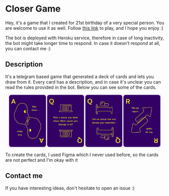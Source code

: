 # Closer Game

Hey, it's a game that I created for 21st birthday of a very special person. You are welcome to use it as well. Follow [this link](http://t.me/closergame_bot) to play, and I hope you enjoy :)

The bot is deployed with Heroku service, therefore in case of long inactivity, the bot might take longer time to respond. In case it doesn't respond at all, you can contact me :)

## Description

It's a telegram based game that generated a deck of cards and lets you draw from it. Every card has a description, and in case it's unclear you can read the rules provided in the bot. Below you can see some of the cards.

<div style="display: flex; align-items: center; justify-content: center;">
<img src="images/A/Size=Large, CardType=ActionKiss.png" style="width: 24%;"/>
<img src="images/Q/Size=Large, CardType=QuestionChangeMovie.png" style="width: 24%;"/>
<img src="images/Q/Size=Large, CardType=QuestionDream.png" style="width: 24%;"/>
<img src="images/R/Size=Large, CardType=Reversed (2).png" style="width: 24%;"/>
</div>

To create the cards, I used Figma which I never used before, so the cards are not perfect and I'm okay with it

## Contact me

If you have interesting ideas, don't hesitate to open an issue :)
